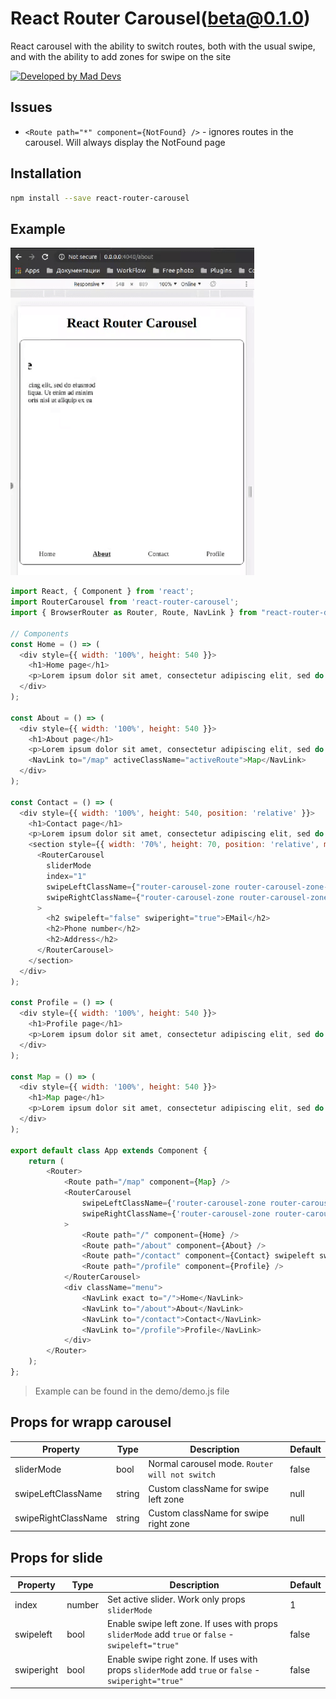 # React Router Carousel(beta@0.1.0)

React carousel with the ability to switch routes, both with the usual swipe, and with the ability to add zones for swipe on the site

[![Developed by Mad Devs](https://maddevs.io/badge-dark.svg)](https://maddevs.io)
&nbsp;

## Issues
* `<Route path="*" component={NotFound} />` - ignores routes in the carousel. Will always display the NotFound page

## Installation

```bash
npm install --save react-router-carousel
```

## Example

![Alt Text](rrc.gif)

```js
import React, { Component } from 'react';
import RouterCarousel from 'react-router-carousel';
import { BrowserRouter as Router, Route, NavLink } from "react-router-dom";

// Components
const Home = () => (
  <div style={{ width: '100%', height: 540 }}>
    <h1>Home page</h1>
    <p>Lorem ipsum dolor sit amet, consectetur adipiscing elit, sed do eiusmod tempor incididunt</p>
  </div>
);

const About = () => (
  <div style={{ width: '100%', height: 540 }}>
    <h1>About page</h1>
    <p>Lorem ipsum dolor sit amet, consectetur adipiscing elit, sed do eiusmod tempor incididunt</p>
    <NavLink to="/map" activeClassName="activeRoute">Map</NavLink>
  </div>
);

const Contact = () => (
  <div style={{ width: '100%', height: 540, position: 'relative' }}>
    <h1>Contact page</h1>
    <p>Lorem ipsum dolor sit amet, consectetur adipiscing elit, sed do eiusmod tempor incididunt</p>
    <section style={{ width: '70%', height: 70, position: 'relative', margin: '0 auto' }}>
      <RouterCarousel
        sliderMode
        index="1"
        swipeLeftClassName={"router-carousel-zone router-carousel-zone--left"}
        swipeRightClassName={"router-carousel-zone router-carousel-zone--right"}
      >
        <h2 swipeleft="false" swiperight="true">EMail</h2>
        <h2>Phone number</h2>
        <h2>Address</h2>
      </RouterCarousel>
    </section>
  </div>
);

const Profile = () => (
  <div style={{ width: '100%', height: 540 }}>
    <h1>Profile page</h1>
    <p>Lorem ipsum dolor sit amet, consectetur adipiscing elit, sed do eiusmod tempor incididunt</p>
  </div>
);

const Map = () => (
  <div style={{ width: '100%', height: 540 }}>
    <h1>Map page</h1>
    <p>Lorem ipsum dolor sit amet, consectetur adipiscing elit, sed do eiusmod tempor incididunt</p>
  </div>
);

export default class App extends Component {
	return (
		<Router>
			<Route path="/map" component={Map} />
			<RouterCarousel
				swipeLeftClassName={'router-carousel-zone router-carousel-zone--left'}
				swipeRightClassName={'router-carousel-zone router-carousel-zone--right'}
			>
				<Route path="/" component={Home} />
				<Route path="/about" component={About} />
				<Route path="/contact" component={Contact} swipeleft swiperight />
				<Route path="/profile" component={Profile} />
			</RouterCarousel>
			<div className="menu">
				<NavLink exact to="/">Home</NavLink>
				<NavLink to="/about">About</NavLink>
				<NavLink to="/contact">Contact</NavLink>
				<NavLink to="/profile">Profile</NavLink>
			</div>
		</Router>
	);
};
```

> Example can be found in the demo/demo.js file

## Props for wrapp carousel

|    Property    | Type |          Description          | Default |
| -------------  | ---- |          -----------          | ------- |
| sliderMode  | bool | Normal carousel mode. `Router will not switch` | false |
| swipeLeftClassName  | string | Custom className for swipe left zone | null |
| swipeRightClassName  | string | Custom className for swipe right zone | null |

## Props for slide

|    Property    | Type |          Description          | Default |
| -------------  | ---- |          -----------          | ------- |
| index  | number | Set active slider. Work only props `sliderMode` | 1 |
| swipeleft  | bool | Enable swipe left zone. If uses with props `sliderMode` add `true` or `false` - `swipeleft="true"` | false |
| swiperight  | bool | Enable swipe right zone. If uses with props `sliderMode` add `true` or `false` - `swiperight="true"` | false |
